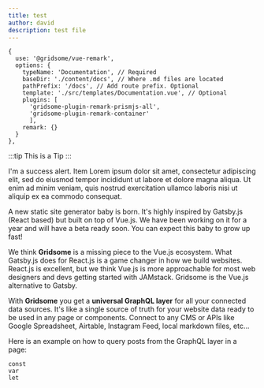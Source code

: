 ```yaml
---
title: test
author: david
description: test file
---
```


```js{9-10}{codeTitle: "gridsome.config.js"}
{
  use: '@gridsome/vue-remark',
  options: {
    typeName: 'Documentation', // Required
    baseDir: './content/docs', // Where .md files are located
    pathPrefix: '/docs', // Add route prefix. Optional
    template: './src/templates/Documentation.vue', // Optional
    plugins: [
      'gridsome-plugin-remark-prismjs-all',
      'gridsome-plugin-remark-container'
      ],
    remark: {}
  }
},
```

:::tip
This is a Tip
:::

<v-alert type="success">
      I'm a success alert.
</v-alert>

<v-expansion-panels focusable>
    <v-expansion-panel
      v-for="(item,i) in 5"
      :key="i"
    >
      <v-expansion-panel-header>Item</v-expansion-panel-header>
      <v-expansion-panel-content>
        Lorem ipsum dolor sit amet, consectetur adipiscing elit, sed do eiusmod tempor incididunt ut labore et dolore magna aliqua. Ut enim ad minim veniam, quis nostrud exercitation ullamco laboris nisi ut aliquip ex ea commodo consequat.
      </v-expansion-panel-content>
    </v-expansion-panel>
  </v-expansion-panels>

A new static site generator baby is born. It's highly inspired by Gatsby.js (React based) but built on top of Vue.js. We have been working on it for a year and will have a beta ready soon. You can expect this baby to grow up fast!

We think **Gridsome** is a missing piece to the Vue.js ecosystem. What Gatsby.js does for React.js is a game changer in how we build websites. React.js is excellent, but we think Vue.js is more approachable for most web designers and devs getting started with JAMstack. Gridsome is the Vue.js alternative to Gatsby.

With **Gridsome** you get a **universal GraphQL layer** for all your connected data sources. It's like a single source of truth for your website data ready to be used in any page or components. Connect to any CMS or APIs like Google Spreadsheet, Airtable, Instagram Feed, local markdown files, etc...

Here is an example on how to query posts from the GraphQL layer in a page:

```jsx{2}{codeTitle: test}
const
var
let
```
